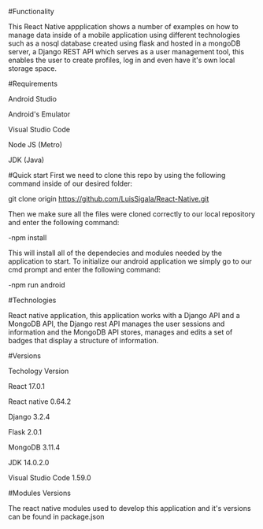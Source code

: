 #Functionality

This React Native appplication shows a number of examples on how to manage data inside of a mobile application using different technologies such as a nosql database created using flask and hosted in a mongoDB server, a Django REST API which serves as a user management tool, this enables the user to create profiles, log in and even have it's own local storage space.

#Requirements

Android Studio

Android's Emulator

Visual Studio Code

Node JS (Metro)

JDK (Java)

#Quick start First we need to clone this repo by using the following command inside of our desired folder:

git clone origin https://github.com/LuisSigala/React-Native.git

Then we make sure all the files were cloned correctly to our local repository and enter the following command:

-npm install

This will install all of the dependecies and modules needed by the application to start. To initialize our android application we simply go to our cmd prompt and enter the following command:

-npm run android

#Technologies

React native application, this application works with a Django API and a MongoDB API, the Django rest API manages the user sessions and information and the MongoDB API stores, manages and edits a set of badges that display a structure of information.

#Versions

Techology Version

React 17.0.1

React native 0.64.2

Django 3.2.4

Flask 2.0.1

MongoDB 3.11.4

JDK 14.0.2.0

Visual Studio Code 1.59.0

#Modules Versions

The react native modules used to develop this application and it's versions can be found in package.json
